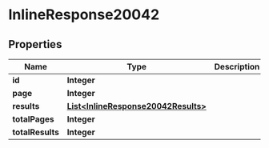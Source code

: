 
# InlineResponse20042

## Properties
Name | Type | Description | Notes
------------ | ------------- | ------------- | -------------
**id** | **Integer** |  |  [optional]
**page** | **Integer** |  |  [optional]
**results** | [**List&lt;InlineResponse20042Results&gt;**](InlineResponse20042Results.md) |  |  [optional]
**totalPages** | **Integer** |  |  [optional]
**totalResults** | **Integer** |  |  [optional]



